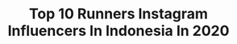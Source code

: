 ---
title: Top 10 Runners Instagram Influencers In Indonesia In 2020
description: >-
  Find top runners Instagram influencers in Indonesia in 2020. Most popular hashtags: #dirumahaja #indonesia #ribaksude #psmsmedan.
platform: Instagram
profiles:
  - username: "sorayanar"
    fullname: >-
      sᴏʀᴀʏᴀ ʙ', ʙ.ᴀ. ♡
    location: "Indonesia"
    followers: 7654
    engagement: 720
    commentsToLikes: 0.091388
    id: ck6u6c7d1er2p0j71d3sgll1i
    verified: false
    hashtags: "#explore, #oaxacatravel, #missnewmexicousa, #takethegoodwiththebad"
  - username: "ryaas_r"
    fullname: >-
      Randa LIDA
    location: "Indonesia"
    followers: 471274
    engagement: 402
    commentsToLikes: 0.018283
    id: ck13cj19q0l7o0i19sgf2ayyl
    verified: false
    hashtags: ""
  - username: "tarotenggeng"
    fullname: >-
      dr. Putri Mentari Sitanggang
    location: "Indonesia"
    followers: 39828
    engagement: 718
    commentsToLikes: 0.025481
    id: ck6tquw85ujka0j712h7tyy9l
    verified: false
    hashtags: "#newyear, #pulausamosir, #instahongkong, #mom"
  - username: "nicholas.bustos"
    fullname: >-
      Nicholas Bustos/Christy
    location: "Indonesia"
    followers: 31401
    engagement: 709
    commentsToLikes: 0.019142
    id: ck15uilypncrl0i19dlq2mxit
    verified: false
    hashtags: "#sunglasses, #style, #dancemale, #instapic"
  - username: "patriciagouw"
    fullname: >-
      patriciagunawan
    location: "Indonesia"
    followers: 438254
    engagement: 363
    commentsToLikes: 0.010663
    id: ck0vv4y1znkh30i19323v2azs
    verified: true
    hashtags: "#missuniverse, #unlimitedtanpatapi, #magnumindonesia, #lazadastyleescape"
  - username: "leeyvonnez"
    fullname: >-
      + 𝐿𝑒𝑒 𝒴𝓋𝑜𝓃𝓃𝑒 +
    location: "Indonesia"
    followers: 46116
    engagement: 172
    commentsToLikes: 0.032371
    id: ck0vy5dt52bc30i19zjl00ej0
    verified: false
    hashtags: "#mylipaultmoment, #underwater, #throwbackthursday, #yukigunimaitake"
  - username: "psmsmedanofficial"
    fullname: >-
      PSMS Medan
    location: "Indonesia"
    followers: 102692
    engagement: 708
    commentsToLikes: 0.049151
    id: ck5q7lraa25980i11kqygp6op
    verified: false
    hashtags: "#indofoodxpsms, #indomiekuah, #psmsmedan, #thekiller"
  - username: "amandazevannya"
    fullname: >-
      Amanda Zevannya
    location: "Indonesia"
    followers: 134451
    engagement: 466
    commentsToLikes: 0.007241
    id: ck5hia3kbcfln0i11vzmxgfp5
    verified: true
    hashtags: "#kangenbangetgangertilagi, #grabforgood, #terusgerakbersama, #missindonesia2020"
  - username: "halim_halilintar"
    fullname: >-
      Halim Halilintar
    location: "Indonesia"
    followers: 7101
    engagement: 517
    commentsToLikes: 0.046479
    id: ck6ufom2ry8uz0j71b3dpicjm
    verified: false
    hashtags: "#pantai, #indonesia, #keluarbentar, #bukitarjuna"
  - username: "iamenriquedustin"
    fullname: >-
      Enrique Dustin
    location: "Indonesia"
    followers: 47242
    engagement: 1224
    commentsToLikes: 0.009997
    id: ck6tl0t3u5rld0j71pqxj11iu
    verified: false
    hashtags: "#adidasbodycareindonesia, #adidasindonesia, #futureofsportswear, #24hoursofhappiness"
---